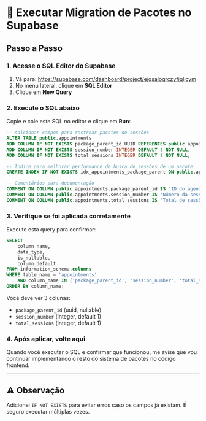 # 🚀 Executar Migration de Pacotes no Supabase

## Passo a Passo

### 1. Acesse o SQL Editor do Supabase
1. Vá para: https://supabase.com/dashboard/project/ejqsaloqrczyfiqljcym
2. No menu lateral, clique em **SQL Editor**
3. Clique em **New Query**

### 2. Execute o SQL abaixo

Copie e cole este SQL no editor e clique em **Run**:

```sql
-- Adicionar campos para rastrear pacotes de sessões
ALTER TABLE public.appointments
ADD COLUMN IF NOT EXISTS package_parent_id UUID REFERENCES public.appointments(id) ON DELETE SET NULL,
ADD COLUMN IF NOT EXISTS session_number INTEGER DEFAULT 1 NOT NULL,
ADD COLUMN IF NOT EXISTS total_sessions INTEGER DEFAULT 1 NOT NULL;

-- Índice para melhorar performance de busca de sessões de um pacote
CREATE INDEX IF NOT EXISTS idx_appointments_package_parent ON public.appointments(package_parent_id);

-- Comentários para documentação
COMMENT ON COLUMN public.appointments.package_parent_id IS 'ID do agendamento pai (primeira sessão) se este for parte de um pacote';
COMMENT ON COLUMN public.appointments.session_number IS 'Número da sessão atual (1, 2, 3, etc)';
COMMENT ON COLUMN public.appointments.total_sessions IS 'Total de sessões do pacote';
```

### 3. Verifique se foi aplicada corretamente

Execute esta query para confirmar:

```sql
SELECT 
    column_name, 
    data_type, 
    is_nullable,
    column_default
FROM information_schema.columns
WHERE table_name = 'appointments'
    AND column_name IN ('package_parent_id', 'session_number', 'total_sessions')
ORDER BY column_name;
```

Você deve ver 3 colunas:
- `package_parent_id` (uuid, nullable)
- `session_number` (integer, default 1)
- `total_sessions` (integer, default 1)

### 4. Após aplicar, volte aqui

Quando você executar o SQL e confirmar que funcionou, me avise que vou continuar implementando o resto do sistema de pacotes no código frontend.

---

## ⚠️ Observação

Adicionei `IF NOT EXISTS` para evitar erros caso os campos já existam. É seguro executar múltiplas vezes.
